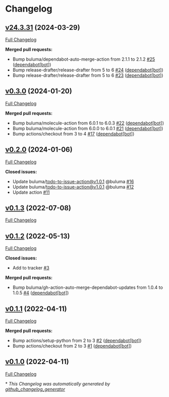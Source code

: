 # Changelog

## [v24.3.31](https://github.com/buluma/ansible-role-nfs/tree/v24.3.31) (2024-03-29)

[Full Changelog](https://github.com/buluma/ansible-role-nfs/compare/v0.3.0...v24.3.31)

**Merged pull requests:**

- Bump buluma/dependabot-auto-merge-action from 2.1.1 to 2.1.2 [\#25](https://github.com/buluma/ansible-role-nfs/pull/25) ([dependabot[bot]](https://github.com/apps/dependabot))
- Bump release-drafter/release-drafter from 5 to 6 [\#24](https://github.com/buluma/ansible-role-nfs/pull/24) ([dependabot[bot]](https://github.com/apps/dependabot))
- Bump release-drafter/release-drafter from 5 to 6 [\#23](https://github.com/buluma/ansible-role-nfs/pull/23) ([dependabot[bot]](https://github.com/apps/dependabot))

## [v0.3.0](https://github.com/buluma/ansible-role-nfs/tree/v0.3.0) (2024-01-20)

[Full Changelog](https://github.com/buluma/ansible-role-nfs/compare/v0.2.0...v0.3.0)

**Merged pull requests:**

- Bump buluma/molecule-action from 6.0.1 to 6.0.3 [\#22](https://github.com/buluma/ansible-role-nfs/pull/22) ([dependabot[bot]](https://github.com/apps/dependabot))
- Bump buluma/molecule-action from 6.0.0 to 6.0.1 [\#21](https://github.com/buluma/ansible-role-nfs/pull/21) ([dependabot[bot]](https://github.com/apps/dependabot))
- Bump actions/checkout from 3 to 4 [\#17](https://github.com/buluma/ansible-role-nfs/pull/17) ([dependabot[bot]](https://github.com/apps/dependabot))

## [v0.2.0](https://github.com/buluma/ansible-role-nfs/tree/v0.2.0) (2024-01-06)

[Full Changelog](https://github.com/buluma/ansible-role-nfs/compare/v0.1.3...v0.2.0)

**Closed issues:**

- Update buluma/todo-to-issue-action@v1.0.1 @buluma [\#16](https://github.com/buluma/ansible-role-nfs/issues/16)
- Update buluma/todo-to-issue-action@v1.0.1 @buluma [\#12](https://github.com/buluma/ansible-role-nfs/issues/12)
- Update action [\#11](https://github.com/buluma/ansible-role-nfs/issues/11)

## [v0.1.3](https://github.com/buluma/ansible-role-nfs/tree/v0.1.3) (2022-07-08)

[Full Changelog](https://github.com/buluma/ansible-role-nfs/compare/v0.1.2...v0.1.3)

## [v0.1.2](https://github.com/buluma/ansible-role-nfs/tree/v0.1.2) (2022-05-13)

[Full Changelog](https://github.com/buluma/ansible-role-nfs/compare/v0.1.1...v0.1.2)

**Closed issues:**

- Add to tracker [\#3](https://github.com/buluma/ansible-role-nfs/issues/3)

**Merged pull requests:**

- Bump buluma/gh-action-auto-merge-dependabot-updates from 1.0.4 to 1.0.5 [\#4](https://github.com/buluma/ansible-role-nfs/pull/4) ([dependabot[bot]](https://github.com/apps/dependabot))

## [v0.1.1](https://github.com/buluma/ansible-role-nfs/tree/v0.1.1) (2022-04-11)

[Full Changelog](https://github.com/buluma/ansible-role-nfs/compare/v0.1.0...v0.1.1)

**Merged pull requests:**

- Bump actions/setup-python from 2 to 3 [\#2](https://github.com/buluma/ansible-role-nfs/pull/2) ([dependabot[bot]](https://github.com/apps/dependabot))
- Bump actions/checkout from 2 to 3 [\#1](https://github.com/buluma/ansible-role-nfs/pull/1) ([dependabot[bot]](https://github.com/apps/dependabot))

## [v0.1.0](https://github.com/buluma/ansible-role-nfs/tree/v0.1.0) (2022-04-11)

[Full Changelog](https://github.com/buluma/ansible-role-nfs/compare/8958beaff02557fc7dde356e3f7ec1e9cd2ad705...v0.1.0)



\* *This Changelog was automatically generated by [github_changelog_generator](https://github.com/github-changelog-generator/github-changelog-generator)*
